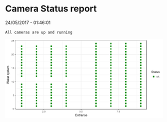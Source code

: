Camera Status report
================
24/05/2017 - 01:46:01

    All cameras are up and running

![](camreport_files/figure-markdown_github/unnamed-chunk-2-1.png)

